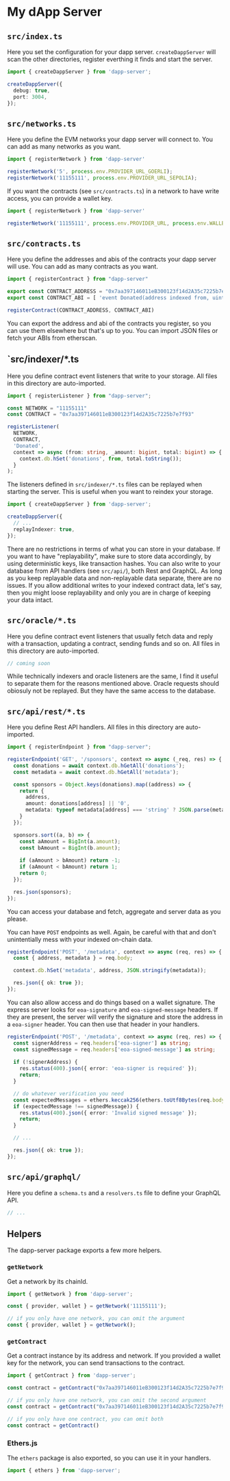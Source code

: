 # My dApp Server

## `src/index.ts`

Here you set the configuration for your dapp server. `createDappServer` will scan the other directories, register everthing it finds and start the server.

```ts
import { createDappServer } from 'dapp-server';

createDappServer({
  debug: true,
  port: 3004,
});
```

## `src/networks.ts`

Here you define the EVM networks your dapp server will connect to. You can add as many networks as you want.

```ts
import { registerNetwork } from 'dapp-server'

registerNetwork('5', process.env.PROVIDER_URL_GOERLI);
registerNetwork('11155111', process.env.PROVIDER_URL_SEPOLIA);
```

If you want the contracts (see `src/contracts.ts`) in a network to have write access, you can provide a wallet key.

```ts
import { registerNetwork } from 'dapp-server'

registerNetwork('11155111', process.env.PROVIDER_URL, process.env.WALLET_KEY);
```

## `src/contracts.ts`

Here you define the addresses and abis of the contracts your dapp server will use. You can add as many contracts as you want.

```ts
import { registerContract } from "dapp-server"

export const CONTRACT_ADDRESS = "0x7aa397146011eB300123f14d2A35c7225b7e7f93"
export const CONTRACT_ABI = [ 'event Donated(address indexed from, uint256 amount, uint256 total)' ]

registerContract(CONTRACT_ADDRESS, CONTRACT_ABI)
```

You can export the address and abi of the contracts you register, so you can use them elsewhere but that's up to you. You can import JSON files or fetch your ABIs from etherscan.

## `src/indexer/*.ts

Here you define contract event listeners that write to your storage. All files in this directory are auto-imported.

```ts
import { registerListener } from "dapp-server";

const NETWORK = "11155111"
const CONTRACT = "0x7aa397146011eB300123f14d2A35c7225b7e7f93"

registerListener(
  NETWORK,
  CONTRACT,
  'Donated',
  context => async (from: string, _amount: bigint, total: bigint) => {
    context.db.hSet('donations', from, total.toString());
  }
);
```

The listeners defined in `src/indexer/*.ts` files can be replayed when starting the server. This is useful when you want to reindex your storage.

```ts
import { createDappServer } from 'dapp-server';

createDappServer({
  // ...
  replayIndexer: true,
});
```

There are no restrictions in terms of what you can store in your database. If you want to have "replayability", make sure to store data accordingly, by using deterministic keys, like transaction hashes. You can also write to your database from API handlers (see `src/api/`), both Rest and GraphQL. As long as you keep replayable data and non-replayable data separate, there are no issues. If you allow additional writes to your indexed contract data, let's say, then you might loose replayability and only you are in charge of keeping your data intact.

## `src/oracle/*.ts`

Here you define contract event listeners that usually fetch data and reply with a transaction, updating a contract, sending funds and so on. All files in this directory are auto-imported.

```ts
// coming soon
```

While technically indexers and oracle listeners are the same, I find it useful to separate them for the reasons mentioned above. Oracle requests should obiosuly not be replayed. But they have the same access to the database.

## `src/api/rest/*.ts`

Here you define Rest API handlers. All files in this directory are auto-imported.

```ts
import { registerEndpoint } from "dapp-server";

registerEndpoint('GET', '/sponsors', context => async (_req, res) => {
  const donations = await context.db.hGetAll('donations');
  const metadata = await context.db.hGetAll('metadata');

  const sponsors = Object.keys(donations).map((address) => {
    return {
      address,
      amount: donations[address] || '0',
      metadata: typeof metadata[address] === 'string' ? JSON.parse(metadata[address]!) : { logo: null, website: null }
    }
  });

  sponsors.sort((a, b) => {
    const aAmount = BigInt(a.amount);
    const bAmount = BigInt(b.amount);
    
    if (aAmount > bAmount) return -1;
    if (aAmount < bAmount) return 1;
    return 0;
  });

  res.json(sponsors);
});
```

You can access your database and fetch, aggregate and server data as you please.

You can have `POST` endpoints as well. Again, be careful with that and don't unintentially mess with your indexed on-chain data.

```ts
registerEndpoint('POST', '/metadata', context => async (req, res) => {
  const { address, metadata } = req.body;

  context.db.hSet('metadata', address, JSON.stringify(metadata));

  res.json({ ok: true });
});
```

You can also allow access and do things based on a wallet signature. The express server looks for `eoa-signature` and `eoa-signed-message` headers. If they are present, the server will verify the signature and store the address in a `eoa-signer` header. You can then use that header in your handlers.

```ts
registerEndpoint('POST', '/metadata', context => async (req, res) => {
  const signerAddress = req.headers['eoa-signer'] as string;
  const signedMessage = req.headers['eoa-signed-message'] as string;
  
  if (!signerAddress) {
    res.status(400).json({ error: 'eoa-signer is required' });
    return;
  }

  // do whatever verification you need
  const expectedMessages = ethers.keccak256(ethers.toUtf8Bytes(req.body));
  if (expectedMessage !== signedMessage)) {
    res.status(400).json({ error: 'Invalid signed message' });
    return;
  }

  // ...

  res.json({ ok: true });
});
```

## `src/api/graphql/`

Here you define a `schema.ts` and a `resolvers.ts` file to define your GraphQL API.

```ts
// ...
```

## Helpers

The dapp-server package exports a few more helpers.

### `getNetwork`

Get a network by its chainId.

```ts
import { getNetwork } from 'dapp-server';

const { provider, wallet } = getNetwork('11155111');

// if you only have one network, you can omit the argument
const { provider, wallet } = getNetwork();
```

### `getContract`

Get a contract instance by its address and network. If you provided a wallet key for the network, you can send transactions to the contract.

```ts
import { getContract } from 'dapp-server';

const contract = getContract("0x7aa397146011eB300123f14d2A35c7225b7e7f93", "11155111")

// if you only have one network, you can omit the second argument
const contract = getContract("0x7aa397146011eB300123f14d2A35c7225b7e7f93")

// if you only have one contract, you can omit both
const contract = getContract()
```

### Ethers.js

The `ethers` package is also exported, so you can use it in your handlers.

```ts
import { ethers } from 'dapp-server';
```